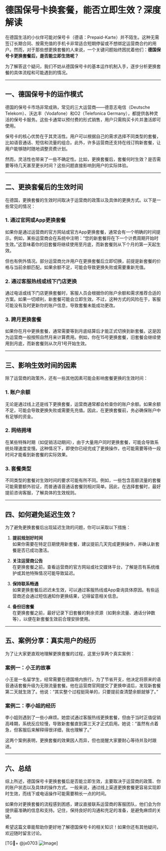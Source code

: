 # 德国保号卡换套餐，能否立即生效？深度解读

在德国生活的小伙伴可能对保号卡（德语：Prepaid-Karte）并不陌生。这种无需签订长期合同、按需充值的手机卡非常适合短期停留或不想绑定运营商合约的用户。然而，对于那些想更换套餐的人来说，一个关键问题始终困扰着他们：**德国保号卡更换套餐后，是否能立即生效呢？**

为了解答这个疑问，我们不妨从德国保号卡的基本运作机制入手，逐步分析更换套餐的具体流程和可能遇到的情况。

---

## 一、德国保号卡的运作模式

德国的保号卡市场非常成熟，常见的三大运营商——德意志电信（Deutsche Telekom）、沃达丰（Vodafone）和O2（Telefonica Germany），都提供各种灵活的保号卡服务。这些卡通常以预付费的形式销售，用户只需购买卡片并激活即可使用。

保号卡的核心优势在于其灵活性。用户可以根据自己的需求选择不同类型的套餐，比如语音通话、短信和流量的组合。此外，许多运营商还支持在线订购新套餐，让用户能够随时随地调整资费计划。

然而，灵活性也带来了一些不确定性。比如，更换套餐后，套餐何时生效？是否需要等待几天甚至更长时间？这些问题直接影响到用户的实际体验。

---

## 二、更换套餐后的生效时间

在德国，更换套餐的生效时间取决于运营商的政策以及具体的更换方式。以下是一些常见的情况：

### 1. **通过官网或App更换套餐**
如果你是通过运营商的官方网站或官方App更换套餐，通常会有一个明确的时间提示。例如，某些运营商会在系统中注明：“您的新套餐将在下一个计费周期开始时生效。”这意味着你的旧套餐将继续使用至月底，而新套餐则从下个月的第一天起生效。

但也有例外情况。部分运营商允许用户在更换套餐后立即切换，前提是新套餐的价格与当前余额匹配。如果余额不足，可能会导致更换失败或需要重新充值。

### 2. **通过客服热线或线下门店更换**
通过电话或线下门店更换套餐时，客服人员会根据你的账户余额和需求推荐合适的方案。如果一切顺利，新套餐可能会立即生效。不过，这种方式的风险在于，客服可能没有及时更新你的账户信息，导致套餐未能成功更改。

### 3. **跨月更换套餐**
如果你在月中更换套餐，通常需要等到月底结算后才能正式切换到新套餐。这是因为运营商一般按照自然月来计算费用。例如，你在15号更换套餐，旧套餐会继续使用到月底，而新套餐则从次月1号开始生效。

---

## 三、影响生效时间的因素

除了运营商的政策外，还有一些其他因素可能会影响套餐更换的生效时间：

### 1. **账户余额**
无论是通过线上还是线下更换套餐，运营商通常都会检查你的账户余额。如果余额不足，可能会导致更换失败或需要先充值。因此，在更换套餐前，务必确保账户中有足够的资金。

### 2. **网络拥堵**
在某些特殊时期（如促销活动期间），由于大量用户同时更换套餐，可能会导致系统处理速度变慢。这种情况下，即使你已经完成了更换操作，也可能需要等待一段时间才能看到新套餐的实际效果。

### 3. **套餐类型**
不同类型的套餐对生效时间的要求可能有所不同。例如，一些包含高额流量的套餐可能需要额外验证，而普通语音通话套餐则相对简单。因此，在选择套餐时，最好提前咨询客服，了解具体的生效规则。

---

## 四、如何避免延迟生效？

为了避免更换套餐后出现延迟生效的问题，你可以采取以下措施：

1. **提前规划好时间**  
   如果你需要在特定日期使用新套餐，建议提前几天完成更换操作，并确认新套餐是否已成功激活。

2. **关注运营商公告**  
   在更换套餐之前，查看运营商的官方网站或社交媒体平台，了解是否有系统维护或其他特殊情况可能导致延迟。

3. **保持联系畅通**  
   如果更换套餐后迟迟未生效，可以通过客服热线或App查询具体原因。有些运营商还会通过短信通知你更换结果，记得留意相关信息。

4. **备份旧套餐**  
   在更换套餐之前，最好记录下旧套餐的剩余资源（如剩余流量、通话分钟数等），以便在新套餐生效前合理安排使用。

---

## 五、案例分享：真实用户的经历

为了让大家更直观地理解更换套餐的过程，这里分享两个真实案例：

### 案例一：小王的故事
小王是一名留学生，经常需要在德国境内旅行。为了节省开支，他决定将原来的语音通话套餐升级为无限流量套餐。他在运营商官网提交了更换申请后，发现新套餐第二天就生效了。他说：“其实整个过程挺简单的，只要提前查清楚余额就够了。”

### 案例二：李小姐的经历
李小姐则遇到了一些小麻烦。她尝试通过客服热线更换套餐，但由于当时正值促销高峰期，系统反应较慢，导致新套餐直到第三天才正式启用。她说：“虽然有点着急，但客服后来解释得很详细，我也理解了。”

这两个案例表明，更换套餐的效果因人而异，但也提醒大家要耐心等待并及时跟进。

---

## 六、总结

综上所述，德国保号卡更换套餐后是否能立即生效，主要取决于运营商的政策、你的账户状态以及具体的操作方式。一般来说，通过线上渠道更换套餐更容易实现即时生效，而线下或电话操作可能需要稍长一点的时间。

如果你对更换套餐的流程感到困惑，建议直接联系运营商的客服团队，他们会为你提供最准确的信息和支持。记住，保持良好的沟通和充足的准备，是避免麻烦的关键。

希望这篇文章能帮助你更好地了解德国保号卡的相关知识！如果你还有其他疑问，欢迎随时留言讨论。

[TG💪+ @jx0703 ![Image](https://github.com/user-attachments/assets/dbca1d08-cadb-493c-b0ec-ad6f7a83f270)]